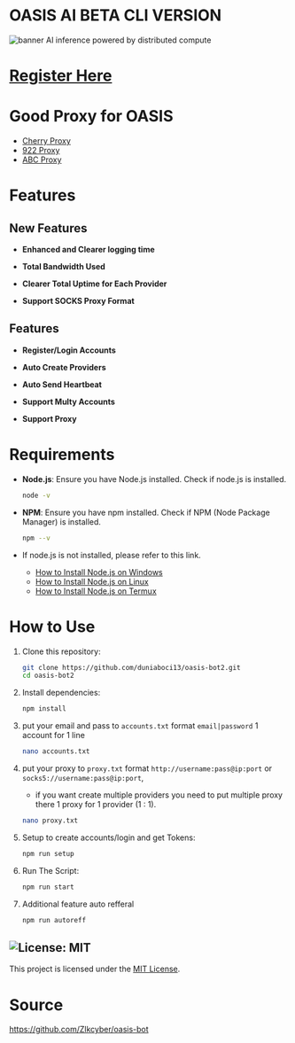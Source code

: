# OASIS AI BETA CLI VERSION

![banner](image-1.png)
AI inference powered by distributed compute

# [Register Here](https://r.oasis.ai/fra1156)

# Good Proxy for OASIS
- [Cherry Proxy](https://center.cherryproxy.com/Login/Register?invite=gshadowz)
- [922 Proxy](https://www.922proxy.com/register?inviter_code=gshadowz)
- [ABC Proxy](https://www.abcproxy.com/?code=605NOU06)

# Features

## New Features
- **Enhanced and Clearer logging time** 

- **Total Bandwidth Used**

- **Clearer Total Uptime for Each Provider**

- **Support SOCKS Proxy Format**

## Features

- **Register/Login Accounts**

- **Auto Create Providers**

- **Auto Send Heartbeat**

- **Support Multy Accounts**

- **Support Proxy**

# Requirements

- **Node.js**: Ensure you have Node.js installed.
  Check if node.js is installed.
     ```bash
     node -v
     ```

- **NPM**: Ensure you have npm installed.
  Check if NPM (Node Package Manager) is installed.
     ```bash
     npm --v
     ```
- If node.js is not installed, please refer to this link.
  - [How to Install Node.js on Windows](https://www.geeksforgeeks.org/install-node-js-on-windows/)
  - [How to Install Node.js on Linux](https://www.geeksforgeeks.org/installation-of-node-js-on-linux/)
  - [How to Install Node.js on Termux](https://wiki.termux.com/index.php?title=Node.js&mobileaction=toggle_view_mobile)
 
# How to Use

1. Clone this repository:

   ```bash
   git clone https://github.com/duniaboci13/oasis-bot2.git
   cd oasis-bot2
   ```

2. Install dependencies:

   ```bash
   npm install
   ```

3. put your email and pass to `accounts.txt` format `email|password` 1 account for 1 line

   ```bash
   nano accounts.txt
   ```

4. put your proxy to `proxy.txt` format `http://username:pass@ip:port` or `socks5://username:pass@ip:port`,
   - if you want create multiple providers you need to put multiple proxy there 1 proxy for 1 provider (1 : 1).

   ```bash
   nano proxy.txt
   ```

6. Setup to create accounts/login and get Tokens:

   ```bash
   npm run setup
   ```

7. Run The Script:

   ```bash
   npm run start
   ```

8. Additional feature auto refferal
   ```bash
   npm run autoreff
   ```

## ![License: MIT](https://img.shields.io/badge/License-MIT-yellow.svg)

This project is licensed under the [MIT License](LICENSE).

# Source
https://github.com/Zlkcyber/oasis-bot
